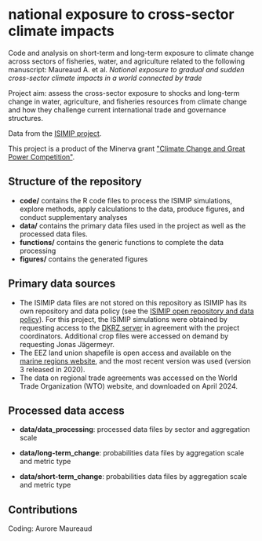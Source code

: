 # national exposure to cross-sector climate impacts

Code and analysis on short-term and long-term exposure to climate change across sectors of fisheries, water, and agriculture related to the following manuscript: 
Maureaud A. et al. *National exposure to gradual and sudden cross-sector climate impacts in a world connected by trade*

Project aim: assess the cross-sector exposure to shocks and long-term change in water, agriculture, and fisheries resources from climate change and how they challenge current international trade and governance structures.

Data from the [ISIMIP project](https://www.isimip.org).

This project is a product of the Minerva grant ["Climate Change and Great Power Competition"](https://minerva.defense.gov/Research/Funded-Projects/Article/2957063/climate-change-and-great-power-competition/).

## Structure of the repository

-   **code/** contains the R code files to process the ISIMIP simulations, explore methods, apply calculations to the data, produce figures, and conduct supplementary analyses
-   **data/** contains the primary data files used in the project as well as the processed data files.
-   **functions/** contains the generic functions to complete the data processing
-   **figures/** contains the generated figures

## Primary data sources

-   The ISIMIP data files are not stored on this repository as ISIMIP has its own repository and data policy (see the [ISIMIP open repository and data policy](https://www.isimip.org/gettingstarted/data-access/)). For this project, the ISIMIP simulations were obtained by requesting access to the [DKRZ server](https://www.isimip.org/dashboard/accessing-isimip-data-dkrz-server/) in agreement with the project coordinators. Additional crop files were accessed on demand by requesting Jonas Jägermeyr.
-   The EEZ land union shapefile is open access and available on the [marine regions website](https://www.marineregions.org/downloads.php), and the most recent version was used (version 3 released in 2020).
-   The data on regional trade agreements was accessed on the World Trade Organization (WTO) website, and downloaded on April 2024.

## Processed data access

-   **data/data_processing**: processed data files by sector and aggregation scale

-   **data/long-term_change**: probabilities data files by aggregation scale and metric type

-   **data/short-term_change**: probabilities data files by aggregation scale and metric type

## Contributions

Coding: Aurore Maureaud
